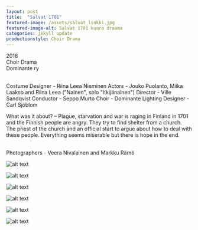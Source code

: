 ```yaml
---
layout: post
title:  "Salvat 1701"
featured-image: /assets/salvat_linkki.jpg
featured-image-alt: Salvat 1701 kuoro draama
categories: jekyll update
productionstyle: Choir Drama
---
```

  2018  
  Choir Drama  
  Dominante ry  
  <br/>
<p></p>
  Costume Designer - Riina Leea Nieminen  
  Actors - Jouko Puolanto, Miika Laakso and Riina Leea ("Nainen", solo "Itkijänainen")  
  Director - Ville Sandqvist  
  Conductor - Seppo Murto  
  Choir - Dominante  
  Lighting Designer - Carl Sjöblom  
  <br/>
<p></p>  
<div class="post-text-alone">  
  What was it about? – Plague, starvation and war is raging in Finland in 1701 and the Finnish people are angry. They try to find shelter from a church. The priest of the church and an official start to argue about how to deal with these people. Everything seems miserable but there is hope in the end.
<p></p>   
  <!--<em>What was important for me? – Working with my choir Dominante was exciting and it turned out to be surprisingly easy. Everybody took my crazy ideas with enthusiasm and I got lots of help for practical work. This was important project for me also because I was costume designing, acting and singing a solo in it and I loved all these different roles that I had. This was my first project with Ville and working with him felt inspiring and the stage felt free.</em>--> 
<p></p> 
</div>


  <br/>
  Photographers - Veera Nivalainen and Markku Rämö

![alt text](/assets/projects/salvat1.jpg)

![alt text](/assets/projects/salvat2.jpg)

![alt text](/assets/projects/salvat3.jpg)

![alt text](/assets/projects/salvat4.jpg)

![alt text](/assets/projects/salvat5.jpg)

![alt text](/assets/projects/salvat6.jpg)